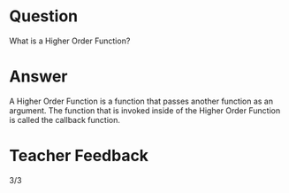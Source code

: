 # Question

What is a Higher Order Function?

# Answer

A Higher Order Function is a function that passes another function as an argument. The function that is invoked inside of the Higher Order Function is called the callback function.

# Teacher Feedback
3/3